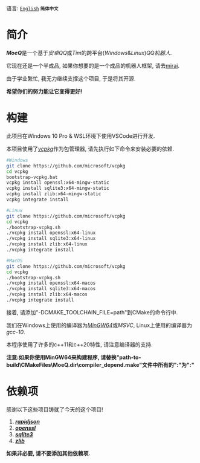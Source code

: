 语言: [`English`](https://github.com/YuFanXing/MoeQ/blob/master/README.md) **`简体中文`**

# 简介

***MoeQ***是一个基于*安卓QQ*或*Tim*的跨平台(*Windows*&*Linux*)*QQ机器人*.

它现在还是一个半成品, 如果你想要的是一个成品的机器人框架, 请去[mirai](https://www.google.com).

由于学业繁忙, 我无力继续支撑这个项目, 于是将其开源.

**希望你们的努力能让它变得更好!**

# 构建

此项目在Windows 10 Pro & WSL环境下使用VSCode进行开发.

本项目使用了[*vcpkg*](https://github.com/Microsoft/vcpkg)作为包管理器, 请先执行如下命令来安装必要的依赖.

```bash
#Windows
git clone https://github.com/microsoft/vcpkg
cd vcpkg
bootstrap-vcpkg.bat
vcpkg install openssl:x64-mingw-static
vcpkg install sqlite3:x64-mingw-static
vcpkg install zlib:x64-mingw-static
vcpkg integrate install

#Linux
git clone https://github.com/microsoft/vcpkg
cd vcpkg
./bootstrap-vcpkg.sh
./vcpkg install openssl:x64-linux
./vcpkg install sqlite3:x64-linux
./vcpkg install zlib:x64-linux
./vcpkg integrate install

#MacOS
git clone https://github.com/microsoft/vcpkg
cd vcpkg
./bootstrap-vcpkg.sh
./vcpkg install openssl:x64-macos
./vcpkg install sqlite3:x64-macos
./vcpkg install zlib:x64-macos
./vcpkg integrate install
```

接着, 请添加"-DCMAKE_TOOLCHAIN_FILE=path"到CMake的命令行中.

我们在Windows上使用的编译器为[*MinGW64*](http://winlibs.com/)或*MSVC*, Linux上使用的编译器为*gcc-10*.

本程序使用了许多的c++11和c++20特性, 请注意编译器的支持.

**注意:如果你使用MinGW64来构建程序, 请替换"path-to-build\CMakeFiles\MoeQ.dir\compiler_depend.make"文件中所有的"\:"为":"**


# 依赖项

感谢以下这些项目铸就了今天的这个项目!

1. ***[rapidjson](https://github.com/Tencent/rapidjson)***
2. ***[openssl](https://github.com/openssl/openssl)***
3. ***[sqlite3](https://sqlite.org/)***
4. ***[zlib](https://github.com/madler/zlib)***

**如果非必要, 请不要添加其他依赖项.**

